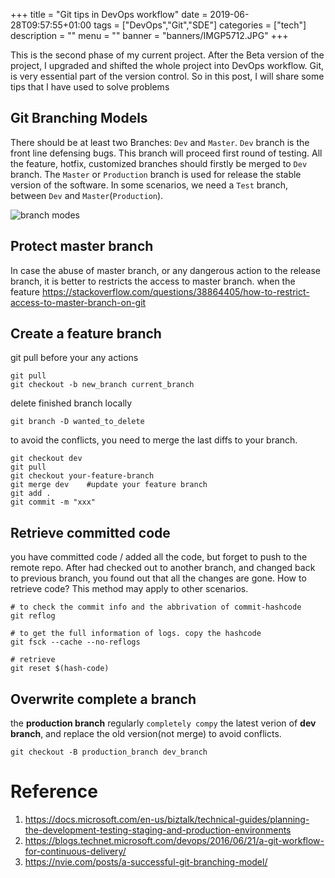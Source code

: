 +++
title =  "Git tips in DevOps workflow"
date =  2019-06-28T09:57:55+01:00
tags = ["DevOps","Git","SDE"]
categories = ["tech"]
description = ""
menu = ""
banner = "banners/IMGP5712.JPG"
+++

This is the second phase of my current project. After the Beta version of 
the project, I upgraded and shifted the whole project into DevOps 
workflow. Git, is very essential part of the version control.
So in this post, I will share some tips that I have used to solve problems

## Git Branching Models
There should be at least two Branches: `Dev` and `Master`. `Dev` branch is the front line defensing bugs. This branch
will proceed first round of testing. All the feature, hotfix, customized branches should firstly be merged to `Dev` branch.
The `Master` or `Production` branch is used for release the stable version of the software. In some scenarios, we need a `Test` branch, between `Dev` and `Master`(`Production`).
   
![branch modes](https://app.yinxiang.com/shard/s33/res/d3525737-ac00-45cb-b4c2-98441aebb472/Screenshot%20from%202019-07-29%2014-26-40.png?search=Blog)

## Protect master branch 
In case the abuse of master branch, or any dangerous action to the release branch,
it is better to restricts the access to master branch.
when the feature
https://stackoverflow.com/questions/38864405/how-to-restrict-access-to-master-branch-on-git


## Create a feature branch
git pull before your any actions
```console
git pull
git checkout -b new_branch current_branch
```
delete finished branch locally
```console
git branch -D wanted_to_delete

```

to avoid the conflicts, you need to merge the last diffs to your branch.
```console
git checkout dev
git pull
git checkout your-feature-branch
git merge dev    #update your feature branch
git add .
git commit -m "xxx"
```

## Retrieve committed code
you have committed code / added all the code, but forget to push to the remote repo. After had checked out to another branch,
and changed back to previous branch, you found out that all the changes are gone. How to retrieve code? This 
method may apply to other scenarios.

```commandline
# to check the commit info and the abbrivation of commit-hashcode
git reflog

# to get the full information of logs. copy the hashcode
git fsck --cache --no-reflogs

# retrieve 
git reset $(hash-code)
```

## Overwrite complete a branch
the **production branch** regularly `completely compy` the latest verion of **dev branch**, and replace the old version(not merge) to avoid conflicts.
```
git checkout -B production_branch dev_branch 
```

# Reference
1. https://docs.microsoft.com/en-us/biztalk/technical-guides/planning-the-development-testing-staging-and-production-environments
2. https://blogs.technet.microsoft.com/devops/2016/06/21/a-git-workflow-for-continuous-delivery/
3. https://nvie.com/posts/a-successful-git-branching-model/


